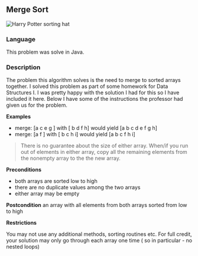 ## Merge Sort

![Harry Potter sorting hat](https://media.giphy.com/media/JDAVoX2QSjtWU/giphy.gif)

### Language
This problem was solve in Java.

### Description
The problem this algorithm solves is the need to merge to sorted arrays together. I solved this problem as part of some homework for Data Structures I. I was pretty happy with the solution I had for this so I have included it here. Below I have some of the instructions the professor had given us for the problem.

**Examples**
  * merge: [a c e g ] with [ b d f h] would yield [a b c d e f g h]
  * merge: [a f  ] with [ b c  h i] would yield [a b c f h i]

> There is no guarantee about the size of either array. When/if you run out of elements in either array, copy all the remaining elements from the nonempty array to the the new array.

**Preconditions**
  * both arrays are sorted low to high
  * there are no duplicate values among the two arrays
  * either array may be empty

**Postcondition** an array with all elements from both arrays sorted from low to high

**Restrictions**

You may not use any additional methods, sorting routines etc. For full credit, your solution may only go through each array one time ( so in particular - no nested loops)

